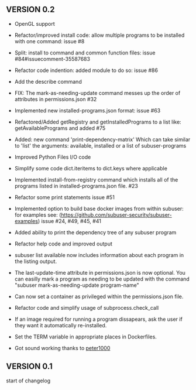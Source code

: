 VERSION 0.2
-------------

* OpenGL support

* Refactor/improved install code: allow multiple programs to be installed with one command: issue #8

* Split: install to command and common function files: issue #84#issuecomment-35587683

* Refactor code indention: added module to do so: issue #86

* Add the describe command

* FIX: The mark-as-needing-update command messes up the order of attributes in permissions.json #32

* Implemented new installed-programs.json format: issue #63

* Refactored/Added getRegistry and getInstalledPrograms to a list like: getAvailablePrograms and added #75

* Added: new command 'print-dependency-matrix' Which can take similar to 'list' the arguments: available, installed or a list of subuser-programs

* Improved Python Files I/O code

* Simplify some code dict.iteritems to dict.keys where applicable

* Implemented install-from-registry command which installs all of the programs listed in installed-programs.json file. #23

* Refactor some print statements
  issue #51
  
* Implemented option to build base docker images from within subuser: 
  for examples see: (https://github.com/subuser-security/subuser-examples)
  issue #24, #49, #45, #41
  
* Added ability to print the dependency tree of any subuser program

* Refactor help code and improved output

* subuser list available now includes information about each program in the listing output.

* The last-update-time attribute in permissions.json is now optional.  You can easilly mark a program as needing to be updated with the command "subuser mark-as-needing-update program-name"

* Can now set a container as privileged within the permissions.json file.

* Refactor code and simplify usage of subprocess.check_call

* If an image required for running a program dissapears, ask the user if they want it automatically re-installed.

* Set the TERM variable in appropriate places in Dockerfiles.

* Got sound working thanks to [peter1000](https://github.com/timthelion/subuser/pull/22)

VERSION 0.1
-------------
start of changelog
